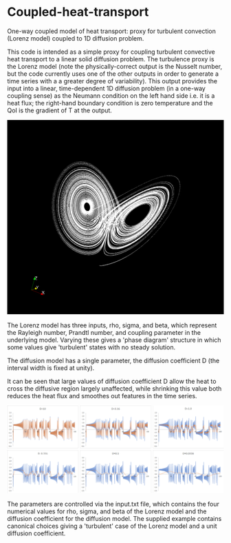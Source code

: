# Coupled-heat-transport
One-way coupled model of heat transport: proxy for turbulent convection (Lorenz model) coupled to 1D diffusion problem.

This code is intended as a simple proxy for coupling turbulent convective heat transport to a linear solid diffusion problem.  The turbulence proxy is the Lorenz model (note the physically-correct output is the Nusselt number, but the code currently uses one of the other outputs in order to generate a time series with a a greater degree of variability).  This output provides the input into a linear, time-dependent 1D diffusion problem (in a one-way coupling sense) as the Neumann condition on the left hand side i.e. it is a heat flux; the right-hand boundary condition is zero temperature and the QoI is the gradient of T at the output.

![Lorenz_attractor](png/Lorenz_attractor.png "Plot showing the output of the Lorenz model visualized in 3D Cartesian space.  Parameters are as used in the code files in the repo.")

The Lorenz model has three inputs, rho, sigma, and beta, which represent the Rayleigh number, Prandtl number, and coupling parameter in the underlying model.  Varying these gives a 'phase diagram' structure in which some values give 'turbulent' states with no steady solution.

The diffusion model has a single parameter, the diffusion coefficient D (the interval width is fixed at unity).  

It can be seen that large values of diffusion coefficient D allow the heat to cross the diffusive region largely unaffected, while shrinking this value both reduces the heat flux and smoothes out features in the time series.

![Lorenz_attractor](png/diffused_Lorenz.png "Plots showing inputs (blue) and outputs (orange) to the diffusive region as time series for various values of diffusion coefficient D.  Horizontal axis is time and vertical axis is temperature gradient.")

The parameters are controlled via the input.txt file, which contains the four numerical values for rho, sigma, and beta of the Lorenz model and the diffusion coefficient for the diffusion model.  The supplied example contains canonical choices giving a 'turbulent' case of the Lorenz model and a unit diffusion coefficient.
